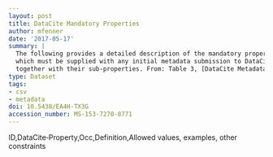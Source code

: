 ```yaml
---
layout: post
title: DataCite Mandatory Properties
author: mfenner
date: '2017-05-17'
summary: |
  The following provides a detailed description of the mandatory properties,
  which must be supplied with any initial metadata submission to DataCite,
  together with their sub‐properties. From: Table 3, [DataCite Metadata Schema 3.1](http://schema.datacite.org/meta/kernel-3.1/index.html) documentation.
type: Dataset
tags:
- csv
- metadata
doi: 10.5438/EA4H-TX3G
accession_number: MS-153-7270-8771
---
```

ID,DataCite‐Property,Occ,Definition,Allowed values, examples, other constraints

